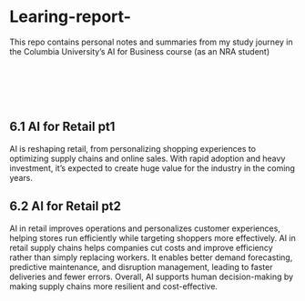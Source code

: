 # Learing-report-
This repo contains personal notes and summaries from my study journey in the Columbia University’s AI for Business course (as an NRA student)

<br><br>
<br><br>

## 6.1 AI for Retail pt1
AI is reshaping retail, from personalizing shopping experiences to optimizing supply chains and online sales. With rapid adoption and heavy investment, it’s expected to create huge value for the industry in the coming years.
## 6.2 AI for Retail pt2
AI in retail improves operations and personalizes customer experiences, helping stores run efficiently while targeting shoppers more effectively.
AI in retail supply chains helps companies cut costs and improve efficiency rather than simply replacing workers. It enables better demand forecasting, predictive maintenance, and disruption management, leading to faster deliveries and fewer errors. Overall, AI supports human decision-making by making supply chains more resilient and cost-effective.
